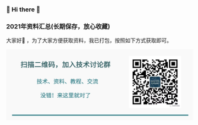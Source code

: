### 🙋 Hi there 🌱
### 2021年资料汇总(长期保存，放心收藏)

大家好👯 ，为了大家方便获取资料，我已打包，按照如下方式获取即可。


![图片](https://github.com/ChenXi-code/material/blob/main/mt/%E5%BA%95%E5%9B%BE2.png)









